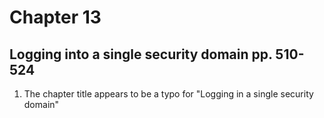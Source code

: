 # Chapter 13

## Logging into a single security domain pp. 510-524
1. The chapter title appears to be a typo for "Logging in a single security domain"
